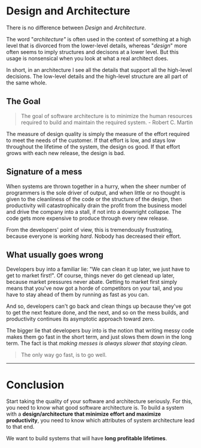 # Design and Architecture

There is no difference between _Design_ and _Architecture_.

The word "_architecture"_ is often used in the context of something at a high level that is divorced from the lower-level details, whereas "_design_" more often seems to imply structures and decisons at a lower level. But this usage is nonsensical when you look at what a real architect does.

In short, in an architecture I see all the details that support all the high-level decisions. The low-level details and the high-level structure are all part of the same whole.

## The Goal

> The goal of software architecture is to minimize the human resources required to build and maintain the required system. - Robert C. Martin

The measure of design quality is simply the measure of the effort required to meet the needs of the customer. If that effort is low, and stays low throughout the lifetime of the system, the design os good. If that effort grows with each new release, the design is bad.

## Signature of a mess

When systems are thrown together in a hurry, when the sheer number of programmers is the sole driver of output, and when little or no thought is given to the cleanliness of the code or the structure of the design, then productivity will catastrophically drain the profit from the business model and drive the company into a stall, if not into a downright collapse. The code gets more expensive to produce through every new release.

From the developers' point of view, this is tremendously frustrating, because everyone is working _hard_. Nobody has decreased their effort.

## What usually goes wrong

Developers buy into a familiar lie: "We can clean it up later, we just have to get to market first!". Of course, things never do get clenead up later, because market pressures never abate. Getting to market first simply means that you've now got a horde of competitors on your tail, and you have to stay ahead of them by running as fast as you can.

And so, developers can't go back and clean things up because they've got to get the next feature done, and the next, and so on the mess builds, and productivity continues its asymptotic approach toward zero.

The bigger lie that developers buy into is the notion that writing messy code makes them go fast in the short term, and just slows them down in the long term. The fact is that _making messes is always slower that staying clean_.

> The only way go fast, is to go well.

---

# Conclusion

Start taking the quality of your software and architecture seriously. For this, you need to know what good software architecture is. To build a system with a __design/architecture that minimize effort and maximize productivity__, you need to know which attributes of system architecture lead to that end.

We want to build systems that will have __long profitable lifetimes__.